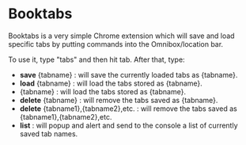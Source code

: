 <h1>Booktabs</h1>
Booktabs is a very simple Chrome extension which will save and load specific tabs by putting commands into the Omnibox/location bar.

To use it, type "tabs" and then hit tab.  After that, type:

<UL>
<LI><b>save</b> {tabname} : will save the currently loaded tabs as {tabname}.</LI>
<LI><b>load</b> {tabname} : will load the tabs stored as {tabname}.</LI>
<LI>{tabname} : will load the tabs stored as {tabname}.</LI>
<LI><b>delete</b> {tabname} : will remove the tabs saved as {tabname}.</LI>
<LI><b>delete</b> {tabname1},{tabname2},etc. : will remove the tabs saved as {tabname1},{tabname2},etc.</LI>
<LI><b>list</b> : will popup and alert and send to the console a list of currently saved tab names.</LI>
</UL>

